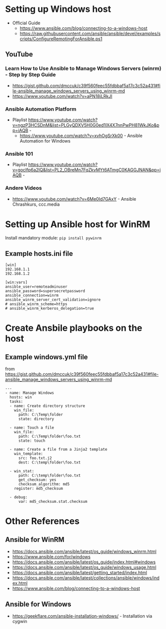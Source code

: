 # Setting up Windows host

  * Official Guide
    * https://www.ansible.com/blog/connecting-to-a-windows-host
    * https://raw.githubusercontent.com/ansible/ansible/devel/examples/scripts/ConfigureRemotingForAnsible.ps1

## YouTube
### Learn How to Use Ansible to Manage Windows Servers (winrm) - Step by Step Guide
  * https://gist.github.com/dmccuk/c39f560feec55fdbbaf5a17c3c52a431#file-ansible_manage_windows_servers_using_winrm-md
  * https://www.youtube.com/watch?v=aPN18jLRkJI
### Ansible Automation Platform
  * Playlist https://www.youtube.com/watch?v=ngzP3HCSDnM&list=PLGyQDXV5H0G0ed1IX4X7nnPwPH81WkJKo&pp=iAQB - 
    * https://www.youtube.com/watch?v=xvhOgSrXk00 - Ansible Automation for Windows
### Ansible 101
  * Playlist https://www.youtube.com/watch?v=goclfp6a2IQ&list=PL2_OBreMn7FqZkvMYt6ATmgC0KAGGJNAN&pp=iAQB - 
### Andere Videos
  * https://www.youtube.com/watch?v=6Me0Id7GAxY - Ansible Chrashkurs, ccc.media

# Setting up Ansible host for WinRM
Install mandatory module: `pip install pywinrm`

## Example hosts.ini file
```
[win]
192.168.1.1
192.168.1.2

[win:vars]
ansible_user=remoteadminuser
ansible_password=supersecretpassword
ansible_connection=winrm
ansible_winrm_server_cert_validation=ignore
# ansible_winrm_scheme=https
# ansible_winrm_kerberos_delegation=true
```

# Create Ansbile playbooks on the host

## Example windows.yml file
from https://gist.github.com/dmccuk/c39f560feec55fdbbaf5a17c3c52a431#file-ansible_manage_windows_servers_using_winrm-md
```
---
- name: Manage Windows
  hosts: win
  tasks:
  - name: Create directory structure
    win_file:
      path: C:\Temp\folder
      state: directory

  - name: Touch a file
    win_file:
      path: C:\Temp\folder\foo.txt
      state: touch

  - name: Create a file from a Jinja2 template
    win_template:
      src: foo.txt.j2
      dest: C:\temp\folder\foo.txt

  - win_stat:
      path: C:\temp\folder\foo.txt
      get_checksum: yes
      checksum_algorithm: md5
    register: md5_checksum

  - debug:
      var: md5_checksum.stat.checksum
```

# Other References

## Ansible for WinRM
  - https://docs.ansible.com/ansible/latest/os_guide/windows_winrm.html
  - https://www.ansible.com/for/windows
  - https://docs.ansible.com/ansible/latest/os_guide/index.html#windows
  - https://docs.ansible.com/ansible/latest/os_guide/windows_usage.html
  - https://docs.ansible.com/ansible/latest/getting_started/index.html
  - https://docs.ansible.com/ansible/latest/collections/ansible/windows/index.html
  - https://www.ansible.com/blog/connecting-to-a-windows-host

## Ansible for Windows
  - https://geekflare.com/ansible-installation-windows/ - Installation via cygwin
